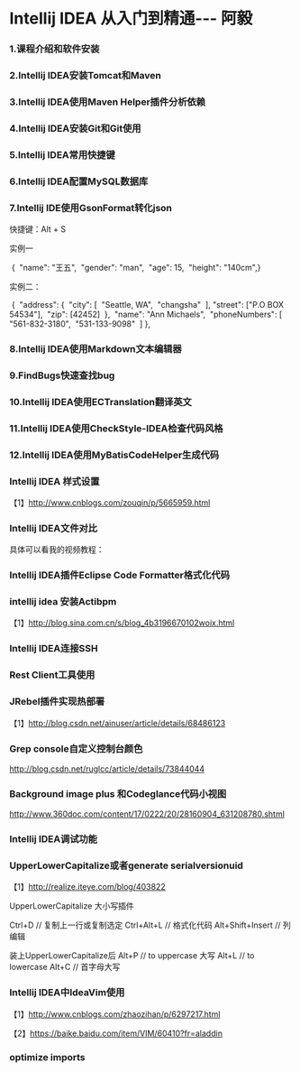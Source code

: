 # **Intellij IDEA 从入门到精通**--- 阿毅



### **1.课程介绍和软件安装**





### **2.Intellij IDEA安装Tomcat和Maven**





### **3.Intellij IDEA使用Maven Helper插件分析依赖**







### **4.Intellij IDEA安装Git和Git使用**







### **5.Intellij IDEA常用快捷键**





### **6.Intellij IDEA配置MySQL数据库**







### **7.Intellij IDE使用GsonFormat转化json**



快捷键：Alt + S



实例一



​	{ 
​		"name": "王五", 
​		"gender": "man", 
​		"age": 15, 
​		"height": "140cm", 
​	}



实例二：





​	 {
​        "address": {
​            "city": [
​                "Seattle, WA",
​                "changsha"
​            ],
​            "street": ["P.O BOX 54534"],
​            "zip": [42452]
​        },
​        "name": "Ann Michaels",
​        "phoneNumbers": [
​            "561-832-3180",
​            "531-133-9098"
​        ]
​    },



### **8.Intellij IDEA使用Markdown文本编辑器**





### **9.FindBugs快速查找bug**





### **10.Intellij IDEA使用**ECTranslation**翻译英文**





### **11.Intellij IDEA使用CheckStyle-IDEA检查代码风格**





### **12.Intellij IDEA使用MyBatisCodeHelper生成代码**







### **Intellij IDEA 样式设置**



【1】http://www.cnblogs.com/zouqin/p/5665959.html



### **Intellij IDEA文件对比**



具体可以看我的视频教程：



### **Intellij IDEA插件Eclipse Code Formatter格式化代码**





### **intellij idea 安装Actibpm**



【1】http://blog.sina.com.cn/s/blog_4b3196670102woix.html



### **Intellij IDEA连接SSH**







### **Rest Client工具使用**





### **JRebel插件实现热部署**

【1】http://blog.csdn.net/ainuser/article/details/68486123



### **Grep console自定义控制台颜色**



http://blog.csdn.net/ruglcc/article/details/73844044



### Background image plus 和Codeglance代码小视图



http://www.360doc.com/content/17/0222/20/28160904_631208780.shtml



### **Intellij IDEA调试功能**



### **UpperLowerCapitalize或者generate serialversionuid**



【1】http://realize.iteye.com/blog/403822



UpperLowerCapitalize 大小写插件 

Ctrl+D // 复制上一行或复制选定 
Ctrl+Alt+L // 格式化代码 
Alt+Shift+Insert // 列编辑 

装上UpperLowerCapitalize后 
Alt+P // to uppercase 大写 
Alt+L // to lowercase 
Alt+C // 首字母大写 



### **Intellij IDEA中IdeaVim使用**



【1】http://www.cnblogs.com/zhaozihan/p/6297217.html

【2】https://baike.baidu.com/item/VIM/60410?fr=aladdin



### **optimize imports**



















